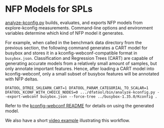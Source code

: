 # NFP Models for SPLs

[analyze-kconfig.py](bin/analyze-kconfig.py) builds, evaluates, and exports NFP models from explore-kconfig measurements.
Command-line options and environment variables determine which kind of NFP model it generates.

For example, when called in the benchmark data directory from the previous section, the following command generates a CART model for busybox and stores it in a kconfig-webconf-compatible format in `busybox.json`.
Classification and Regression Trees (CART) are capable of generating accurate models from a relatively small amount of samples, but only annotate important features.
Hence, after loading a CART model into kconfig-webconf, only a small subset of busybox features will be annotated with NFP deltas.

```
DFATOOL_DTREE_SKLEARN_CART=1 DFATOOL_PARAM_CATEGORIAL_TO_SCALAR=1 DFATOOL_KCONF_WITH_CHOICE_NODES=0 .../dfatool/bin/analyze-kconfig.py --export-webconf busybox.json --force-tree ../busybox-1.35.0/Kconfig .
```

Refer to the [kconfig-webconf README](https://ess.cs.uos.de/git/software/kconfig-webconf/-/blob/master/README.md#user-content-performance-aware-configuration) for details on using the generated model.

We also have a short [video example](https://ess.cs.uos.de/static/videos/splc22-kconfig-webconf.mp4) illustrating this workflow.
